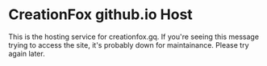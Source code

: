 # CreationFox github.io Host

This is the hosting service for creationfox.gq. If you're seeing this message trying to access the site, it's probably down for maintainance. Please try again later.
